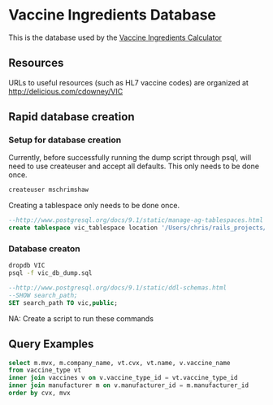 # Vaccine Ingredients Database
This is the database used by the [Vaccine Ingredients Calculator](https://github.com/Yenwod/Vaccine-Ingredients-Calculator)

## Resources

URLs to useful resources (such as HL7 vaccine codes) are organized at http://delicious.com/cdowney/VIC

## Rapid database creation

### Setup for database creation
Currently, before successfully running the dump script through psql, will need to use createuser and accept all defaults.
This only needs to be done once.
```bash
createuser mschrimshaw
```

Creating a tablespace only needs to be done once.
```sql
--http://www.postgresql.org/docs/9.1/static/manage-ag-tablespaces.html
create tablespace vic_tablespace location '/Users/chris/rails_projects/data';
```

### Database creaton
```bash
dropdb VIC
psql -f vic_db_dump.sql
```
```SQL
--http://www.postgresql.org/docs/9.1/static/ddl-schemas.html
--SHOW search_path;
SET search_path TO vic,public;
```

NA: Create a script to run these commands

## Query Examples

```sql
select m.mvx, m.company_name, vt.cvx, vt.name, v.vaccine_name 
from vaccine_type vt 
inner join vaccines v on v.vaccine_type_id = vt.vaccine_type_id 
inner join manufacturer m on v.manufacturer_id = m.manufacturer_id
order by cvx, mvx
```